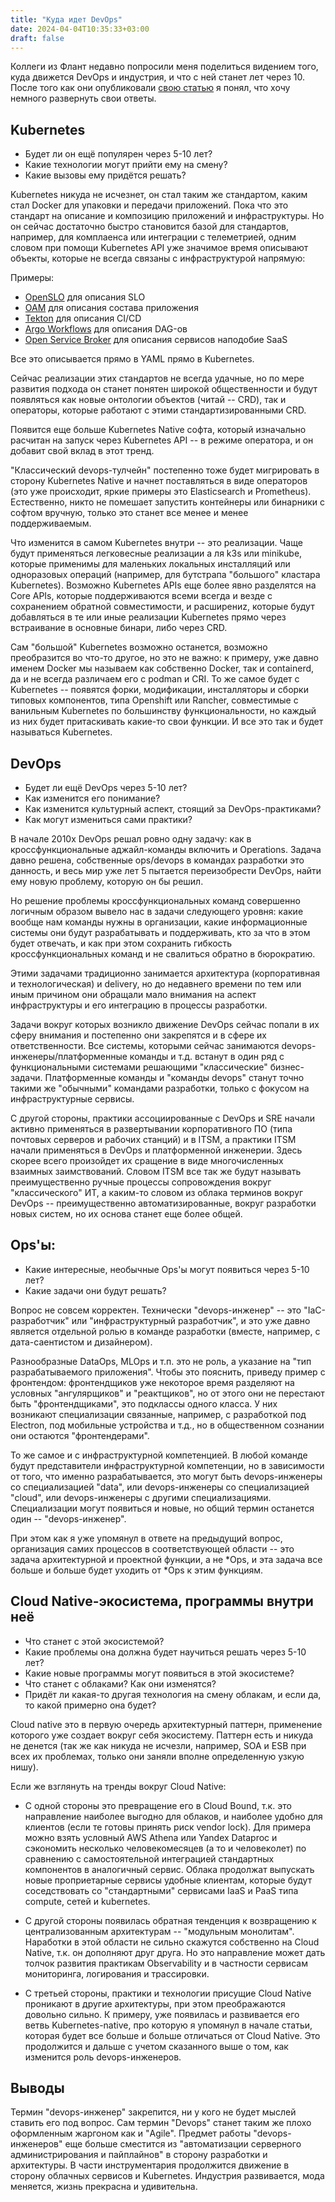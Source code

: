 ```yaml
---
title: "Куда идет DevOps"
date: 2024-04-04T10:35:33+03:00
draft: false
---
```


Коллеги из Флант недавно попросили меня поделиться видением того, куда движется DevOps и индустрия, и что с ней станет лет через 10.
После того как они опубликовали [свою статью](https://habr.com/ru/companies/flant/articles/800959/) я понял, что хочу немного развернуть свои ответы.

## Kubernetes
- Будет ли он ещё популярен через 5-10 лет?
- Какие технологии могут прийти ему на смену?
- Какие вызовы ему придётся решать?

Kubernetes никуда не исчезнет, он стал таким же стандартом, каким стал Docker для упаковки и передачи приложений. 
Пока что это стандарт на описание и композицию приложений и инфраструктуры. Но он сейчас достаточно быстро становится базой для стандартов, например, для комплаенса или интеграции с телеметрией, одним словом при помощи Kubernetes API уже значимое время описывают объекты, которые не всегда связаны с инфраструктурой напрямую:

Примеры:
- [OpenSLO](https://openslo.com/) для описания SLO
- [OAM](https://oam.dev/) для описания состава приложения
- [Tekton](https://tekton.dev/) для описания CI/CD
- [Argo Workflows](https://argoproj.github.io/workflows/) для описания DAG-ов
- [Open Service Broker](https://www.openservicebrokerapi.org/) для описания сервисов наподобие SaaS

Все это описывается прямо в YAML прямо в Kubernetes.

Сейчас реализации этих стандартов не всегда удачные, но по мере развития подхода он станет понятен широкой общественности и будут появляться как новые онтологии объектов (читай -- CRD), так и операторы, которые работают с этими стандартизированными CRD.

Появится еще больше Kubernetes Native софта, который изначально расчитан на запуск через Kubernetes API -- в режиме оператора, и он добавит свой вклад в этот тренд.

"Классический devops-тулчейн" постепенно тоже будет мигрировать в сторону Kubernetes Native и начнет поставляться в виде операторов (это уже происходит, яркие примеры это Elasticsearch и Prometheus). Естественно, никто не помешает запустить контейнеры или бинарники с софтом вручную, только это станет все менее и менее поддерживаемым.


Что изменится в самом Kubernetes внутри -- это реализации. Чаще будут применяться легковесные реализации а ля k3s или minikube, которые применимы для маленьких локальных инсталляций или одноразовых операций (например, для бутстрапа "большого" кластара Kubernetes). Возможно Kubernetes APIs еще более явно разделятся на Core APIs, которые поддерживаются всеми всегда и везде с сохранением обратной совместимости, и расширениz, которые будут добавляться в те или иные реализации Kubernetes прямо через встраивание в основные бинари, либо через CRD.

Сам "большой" Kubernetes возможно останется, возможно преобразится во что-то другое, но это не важно: к примеру, уже давно именем Docker мы называем как собственно Docker, так и containerd, да и не всегда различаем его с podman и CRI. То же самое будет с Kubernetes -- появятся форки, модификации, инсталляторы и сборки типовых компонентов, типа Openshift или Rancher, совместимые с ванильным Kubernetes по большинству функциональности, но каждый из них будет притаскивать какие-то свои функции. И все это так и будет называться Kubernetes.


## DevOps
- Будет ли ещё DevOps через 5-10 лет?
- Как изменится его понимание?
- Как изменится культурный аспект, стоящий за DevOps-практиками?
- Как могут измениться сами практики?

В начале 2010х DevOps решал ровно одну задачу: как в кроссфункциональные аджайл-команды включить и Operations. Задача давно решена, собственные ops/devops в командах разработки это данность, и весь мир уже лет 5 пытается переизобрести DevOps, найти ему новую проблему, которую он бы решил.

Но решение проблемы кроссфункциональных команд совершенно логичным образом вывело нас в задачи следующего уровня: какие вообще нам команды нужны в организации, какие информационные системы они будут разрабатывать и поддерживать, кто за что в этом будет отвечать, и как при этом сохранить гибкость кроссфункциональных команд и не свалиться обратно в бюрократию.

Этими задачами традиционно занимается архитектура (корпоративная и технологическая) и delivery, но до недавнего времени по тем или иным причином они обращали мало внимания на аспект инфраструктуры и его интеграцию в процессы разработки.

Задачи вокруг которых возникло движение DevOps сейчас попали в их сферу внимания и постепенно они закрепятся и в сфере их ответственности. Все системы, которыми сейчас занимаются devops-инженеры/платформенные команды и т.д. встанут в один ряд с функциональными системами решающими "классические" бизнес-задачи. Платформенные команды и "команды devops" станут точно такими же "обычными" командами разработки, только с фокусом на инфраструктурные сервисы.

С другой стороны, практики ассоциированные с DevOps и SRE начали активно применяться в развертывании корпоративного ПО (типа почтовых серверов и рабочих станций) и в ITSM, a практики ITSM начали применяться в DevOps и платформенной инженерии. Здесь скорее всего произойдет их сращение в виде многочисленных взаимных заимствований. Словом ITSM все так же будут называть преимущественно ручные процессы сопровождения вокруг "классического" ИТ, а каким-то словом из облака терминов вокруг DevOps -- преимущественно автоматизированные, вокруг разработки новых систем, но их основа станет еще более общей.

## Ops'ы:
- Какие интересные, необычные Ops'ы могут появиться через 5-10 лет?
- Какие задачи они будут решать?

Вопрос не совсем корректен. Технически "devops-инженер" -- это "IaC-разработчик" или "инфраструктурный разработчик", и это уже давно является отдельной ролью в команде разработки (вместе, например, с дата-саентистом и дизайнером).

Разнообразные DataOps, MLOps и т.п. это не роль, а указание на "тип разрабатываемого приложения".
Чтобы это пояснить, приведу пример с фронтендом: фронтендщиков уже некоторое время разделяют на условных "ангулярщиков" и "реактщиков", но от этого они не перестают быть "фронтендщиками", это подклассы одного класса. У них возникают специализации связанные, например, с разработкой под Electron, под мобильные устройства и т.д., но в общественном сознании они остаются "фронтендерами".

То же самое и с инфраструктурной компетенцией. В любой команде будут представители инфраструктурной компетенции, но в зависимости от того, что именно разрабатывается, это могут быть devops-инженеры со специализацией "data", или devops-инженеры со специализацией "cloud", или devops-инженеры с другими специализациями. Специализации могут появиться и новые, но общий термин останется один -- "devops-инженер".

При этом как я уже упомянул в ответе на предыдущий вопрос, организация самих процессов в соответствующей области -- это задача архитектурной и проектной функции, а не *Ops, и эта задача все больше и больше будет уходить от *Ops к этим функциям.


## Cloud Native-экосистема, программы внутри неё
- Что станет с этой экосистемой?
- Какие проблемы она должна будет научиться  решать через 5-10 лет?
- Какие новые программы могут появиться в этой экосистеме?
- Что станет с облаками? Как они изменятся?
- Придёт ли какая-то другая технология на смену облакам, и если да, то какой примерно она будет?

Cloud native это в первую очередь архитектурный паттерн, применение которого уже создает вокруг себя экосистему. Паттерн есть и никуда не денется (так же как никуда не исчезли, например, SOA и ESB при всех их проблемах, только они заняли вполне определенную узкую нишу).

Если же взглянуть на тренды вокруг Cloud Native:

- С одной стороны это превращение его в Cloud Bound, т.к. это направление наиболее выгодно для облаков, и наиболее удобно для клиентов (если те готовы принять риск vendor lock). Для примера можно взять условный AWS Athena или Yandex Dataproc и сэкономить несколько человекомесяцев (а то и человеколет) по сравнению с самостоятельной интеграцией стандартных компонентов в аналогичный сервис.
Облака продолжат выпускать новые проприетарные сервисы удобные клиентам, которые будут соседствовать со "стандартными" сервисами IaaS и PaaS типа compute, сетей и kubernetes.

- С другой стороны появилась обратная тенденция к возвращению к централизованным архитектурам -- "модульным монолитам". Наработки в этой области не сильно скажутся собственно на Cloud Native, т.к. он дополняют друг друга. Но это направление может дать толчок развития практикам Observability и в частности сервисам мониторинга, логирования и трассировки.

- С третьей стороны, практики и технологии присущие Cloud Native проникают в другие архитектуры, при этом преображаются довольно сильно. К примеру, уже появилась и развивается его ветвь Kubernetes-native, про которую я упомянул в начале статьи, которая будет все больше и больше отличаться от Cloud Native.
Это продолжится и дальше с учетом сказанного выше о том, как изменится роль devops-инженеров.


## Выводы
Термин "devops-инженер" закрепится, ни у кого не будет мыслей ставить его под вопрос. Сам термин "Devops" станет таким же плохо оформленным жаргоном как и "Agile". Предмет работы "devops-инженеров" еще больше сместится из "автоматизации серверного администрирования и пайплайнов" в сторону разработки и архитектуры. В части инструментария продолжится движение в сторону облачных сервисов и Kubernetes. Индустрия развивается, мода меняется, жизнь прекрасна и удивительна.

